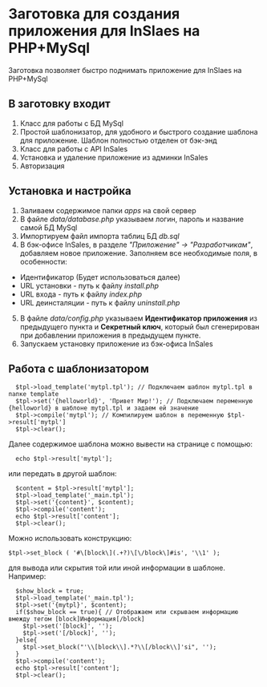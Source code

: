 # Заготовка для создания приложения для InSlaes на PHP+MySql
Заготовка позволяет быстро поднимать приложение для InSlaes на PHP+MySql

## В заготовку входит
1. Класс для работы с БД MySql
2. Простой шаблонизатор, для удобного и быстрого создание шаблона для приложение. Шаблон полностью отделен от бэк-энд
3. Класс для работы с API InSales
4. Установка и удаление приложение из админки InSales
5. Авторизация

## Установка и настройка
1. Заливаем содержимое папки *apps* на свой сервер
2. В файле *data/database.php* указываем логин, пароль и название самой БД MySql
3. Импортируем файл импорта таблиц БД *db.sql*
4. В бэк-офисе InSales, в разделе *"Приложение" -> "Разработчикам"*, добавляем новое приложение. Заполняем все необходимые поля, в особенности:
  + Идентификатор (Будет использоваться далее)
  + URL установки - путь к файлу *install.php*
  + URL входа - путь к файлу *index.php*
  + URL деинсталяции - путь к файлу *uninstall.php*
5. В файле *data/config.php* указываем **Идентификатор приложения** из предыдущего пункта и **Секретный ключ**, который был сгенерирован при добавлении приложения в предыдущем пункте.
6. Запускаем установку приложение из бэк-офиса InSales

## Работа с шаблонизатором
```
  $tpl->load_template('mytpl.tpl'); // Подключаем шаблон mytpl.tpl в папке template
  $tpl->set('{helloworld}', 'Привет Мир!'); // Подключаем переменную {helloworld} в шаблоне mytpl.tpl и задаем ей значение
  $tpl->compile('mytpl'); // Компилируем шаблон в переменную $tpl->result['mytpl']
  $tpl->clear();
```

Далее содержимое шаблона можно вывести на странице с помощью:
```
  echo $tpl->result['mytpl'];
```

или передать в другой шаблон:
```
  $content = $tpl->result['mytpl'];
  $tpl->load_template('_main.tpl');
  $tpl->set('{content}', $content);
  $tpl->compile('content');
  echo $tpl->result['content'];
  $tpl->clear();
```

Можно использовать конструкцию:
```
$tpl->set_block ( '#\[block\](.+?)\[\/block\]#is', '\\1' );
```
для вывода или скрытия той или иной информации в шаблоне. Например:
```
  $show_block = true;
  $tpl->load_template('_main.tpl');
  $tpl->set('{mytpl}', $content);
  if($show_block == true){ // Отображаем или скрываем информацию вмежду тегом [block]Информация[/block]
    $tpl->set('[block]', '');
    $tpl->set('[/block]', '');
  }else{
    $tpl->set_block("'\\[block\\].*?\\[/block\\]'si", '');
  }
  $tpl->compile('content');
  echo $tpl->result['content'];
  $tpl->clear();
```
